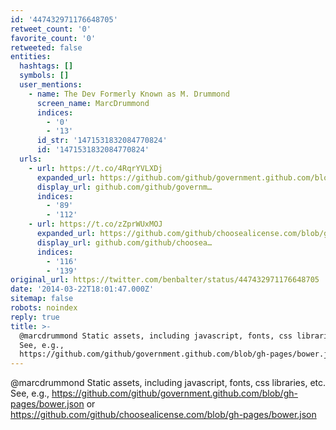 ```yaml
---
id: '447432971176648705'
retweet_count: '0'
favorite_count: '0'
retweeted: false
entities:
  hashtags: []
  symbols: []
  user_mentions:
    - name: The Dev Formerly Known as M. Drummond
      screen_name: MarcDrummond
      indices:
        - '0'
        - '13'
      id_str: '1471531832084770824'
      id: '1471531832084770824'
  urls:
    - url: https://t.co/4RqrYVLXDj
      expanded_url: https://github.com/github/government.github.com/blob/gh-pages/bower.json
      display_url: github.com/github/governm…
      indices:
        - '89'
        - '112'
    - url: https://t.co/zZprWUxMOJ
      expanded_url: https://github.com/github/choosealicense.com/blob/gh-pages/bower.json
      display_url: github.com/github/choosea…
      indices:
        - '116'
        - '139'
original_url: https://twitter.com/benbalter/status/447432971176648705
date: '2014-03-22T18:01:47.000Z'
sitemap: false
robots: noindex
reply: true
title: >-
  @marcdrummond Static assets, including javascript, fonts, css libraries, etc.
  See, e.g.,
  https://github.com/github/government.github.com/blob/gh-pages/bower.json…
---
```


@marcdrummond Static assets, including javascript, fonts, css libraries, etc. See, e.g., https://github.com/github/government.github.com/blob/gh-pages/bower.json or https://github.com/github/choosealicense.com/blob/gh-pages/bower.json